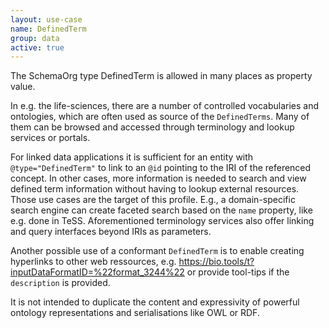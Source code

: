 ```yaml
---
layout: use-case
name: DefinedTerm
group: data
active: true
---
```


The SchemaOrg type DefinedTerm is allowed in many places as property value.

In e.g. the life-sciences, there are a number of controlled vocabularies
and ontologies, which are often used as source of the `DefinedTerms`.
Many of them can be browsed and accessed through terminology and lookup services or portals.

For linked data applications it is sufficient for an entity
with `@type="DefinedTerm"` to link to an `@id` pointing to the IRI
of the referenced concept. In other cases, more information is needed to search and view defined term information
without having to lookup external resources. Those use cases are the target of this profile.
E.g., a domain-specific search engine
can create faceted search based on the `name` property, like e.g. done in TeSS.
Aforementioned terminology services also offer linking and query interfaces
beyond IRIs as parameters.

Another possible use of a conformant `DefinedTerm`
is to enable creating hyperlinks to other web ressources, e.g.
https://bio.tools/t?inputDataFormatID=%22format_3244%22
or provide tool-tips if the `description` is provided.

It is not intended to duplicate the content and expressivity
of powerful ontology representations and serialisations like OWL or RDF.